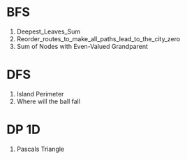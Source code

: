 # BFS
1. Deepest_Leaves_Sum
2. Reorder_routes_to_make_all_paths_lead_to_the_city_zero
3. Sum of Nodes with Even-Valued Grandparent

# DFS
1. Island Perimeter
2. Where will the ball fall

# DP 1D
1. Pascals Triangle